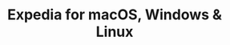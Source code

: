 ---
name: Expedia
url: 'https://www.expedia.com'
category: Travel
title: 'Expedia for macOS, Windows & Linux'
key: expedia

---
